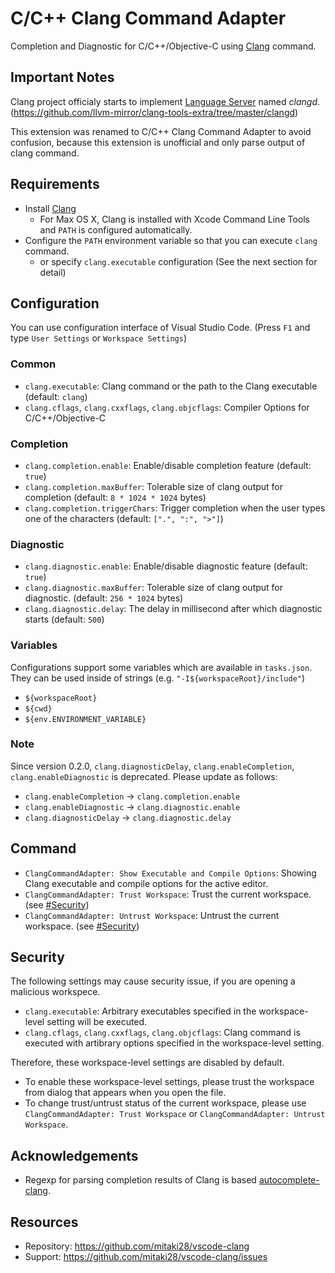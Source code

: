 # C/C++ Clang Command Adapter

Completion and Diagnostic for C/C++/Objective-C using [Clang](http://clang.llvm.org/) command.

## Important Notes

Clang project officialy starts to implement [Language Server](https://github.com/Microsoft/language-server-protocol) named _clangd_.
(https://github.com/llvm-mirror/clang-tools-extra/tree/master/clangd)

This extension was renamed to C/C++ Clang Command Adapter to avoid confusion, because this extension is unofficial and only parse output of clang command.

## Requirements

- Install [Clang](http://clang.llvm.org/)
    - For Max OS X, Clang is installed with Xcode Command Line Tools and `PATH` is configured automatically. 
- Configure the `PATH` environment variable so that you can execute `clang` command.
    - or specify `clang.executable` configuration (See the next section for detail) 

## Configuration

You can use configuration interface of Visual Studio Code. (Press `F1` and type `User Settings` or `Workspace Settings`)

### Common
- `clang.executable`: Clang command or the path to the Clang executable (default: `clang`)
- `clang.cflags`, `clang.cxxflags`, `clang.objcflags`: Compiler Options for C/C++/Objective-C

### Completion

- `clang.completion.enable`: Enable/disable completion feature (default: `true`)
- `clang.completion.maxBuffer`: Tolerable size of clang output for completion (default: `8 * 1024 * 1024` bytes)
- `clang.completion.triggerChars`: Trigger completion when the user types one of the characters (default: `[".", ":", ">"]`)

### Diagnostic

- `clang.diagnostic.enable`: Enable/disable diagnostic feature (default: `true`)
- `clang.diagnostic.maxBuffer`: Tolerable size of clang output for diagnostic. (default: `256 * 1024` bytes)
- `clang.diagnostic.delay`: The delay in millisecond after which diagnostic starts (default: `500`)

### Variables

Configurations support some variables which are available in `tasks.json`.
They can be used inside of strings (e.g. `"-I${workspaceRoot}/include"`)

- `${workspaceRoot}`
- `${cwd}`
- `${env.ENVIRONMENT_VARIABLE}`

### Note

Since version 0.2.0, `clang.diagnosticDelay`, `clang.enableCompletion`, `clang.enableDiagnostic` is deprecated. 
Please update as follows:

- `clang.enableCompletion` -> `clang.completion.enable`
- `clang.enableDiagnostic` -> `clang.diagnostic.enable` 
- `clang.diagnosticDelay` -> `clang.diagnostic.delay`

## Command

- `ClangCommandAdapter: Show Executable and Compile Options`: Showing Clang executable and compile options for the active editor.
- `ClangCommandAdapter: Trust Workspace`: Trust the current workspace. (see [#Security](#Security))
- `ClangCommandAdapter: Untrust Workspace`: Untrust the current workspace. (see [#Security](#Security))

## Security

The following settings may cause security issue, if you are opening a malicious workspece.

- `clang.executable`: Arbitrary executables specified in the workspace-level setting will be executed.
- `clang.cflags`, `clang.cxxflags`, `clang.objcflags`: Clang command is executed with artibrary options specified in the workspace-level setting.

Therefore, these workspace-level settings are disabled by default.
- To enable these workspace-level settings, please trust the workspace from dialog that appears when you open the file.
- To change trust/untrust status of the current workspace, please use `ClangCommandAdapter: Trust Workspace` or `ClangCommandAdapter: Untrust Workspace`.

## Acknowledgements

- Regexp for parsing completion results of Clang is based [autocomplete-clang](https://github.com/yasuyuky/autocomplete-clang).

## Resources

- Repository: https://github.com/mitaki28/vscode-clang
- Support: https://github.com/mitaki28/vscode-clang/issues
